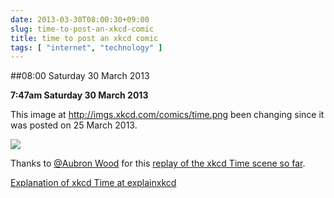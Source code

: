 ```yaml
---
date: 2013-03-30T08:00:30+09:00
slug: time-to-post-an-xkcd-comic
title: time to post an xkcd comic
tags: [ "internet", "technology" ]
---
```


##08:00 Saturday 30 March 2013

**7:47am Saturday 30 March 2013**



This image at http://imgs.xkcd.com/comics/time.png been changing since it was posted on 25 March 2013.



[![](http://imgs.xkcd.com/comics/time.png)](http://xkcd.com/1190/)



Thanks to [@Aubron Wood](https://twitter.com/Aubron) for this [replay of the xkcd Time scene so far](http://xkcd.aubronwood.com/).



[Explanation of xkcd Time at explainxkcd](http://www.explainxkcd.com/wiki/index.php?title=1190)
